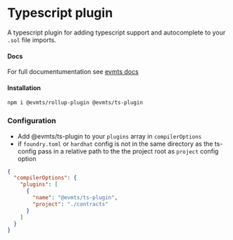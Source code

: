 # Typescript plugin

A typescript plugin for adding typescript support and autocomplete to your `.sol` file imports.

#### Docs

For full documentumentation see [evmts docs](../../docs/introduction/get-started.md)

#### Installation

```bash [npm]
npm i @evmts/rollup-plugin @evmts/ts-plugin
```

### Configuration

- Add @evmts/ts-plugin to your `plugins` array in `compilerOptions`
- if `foundry.toml` or `hardhat` config is not in the same directory as the ts-config pass in a relative path to the the project root as `project` config option

```json
{
  "compilerOptions": {
    "plugins": [
      {
        "name": "@evmts/ts-plugin",
        "project": "./contracts"
      }
    ]
  }
}
```
